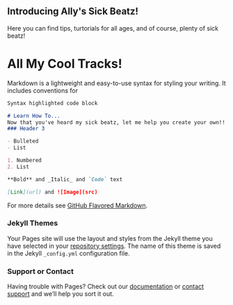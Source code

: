 ## Introducing Ally's Sick Beatz! 

Here you can find tips, turtorials for all ages, and of course, plenty of sick beatz! 

# All My Cool Tracks! 

Markdown is a lightweight and easy-to-use syntax for styling your writing. It includes conventions for

```markdown
Syntax highlighted code block

# Learn How To...
Now that you've heard my sick beatz, let me help you create your own!! 
### Header 3

- Bulleted
- List

1. Numbered
2. List

**Bold** and _Italic_ and `Code` text

[Link](url) and ![Image](src)
```

For more details see [GitHub Flavored Markdown](https://guides.github.com/features/mastering-markdown/).

### Jekyll Themes

Your Pages site will use the layout and styles from the Jekyll theme you have selected in your [repository settings](https://github.com/allye20/sickbeatz/settings). The name of this theme is saved in the Jekyll `_config.yml` configuration file.

### Support or Contact

Having trouble with Pages? Check out our [documentation](https://docs.github.com/categories/github-pages-basics/) or [contact support](https://github.com/contact) and we’ll help you sort it out.
